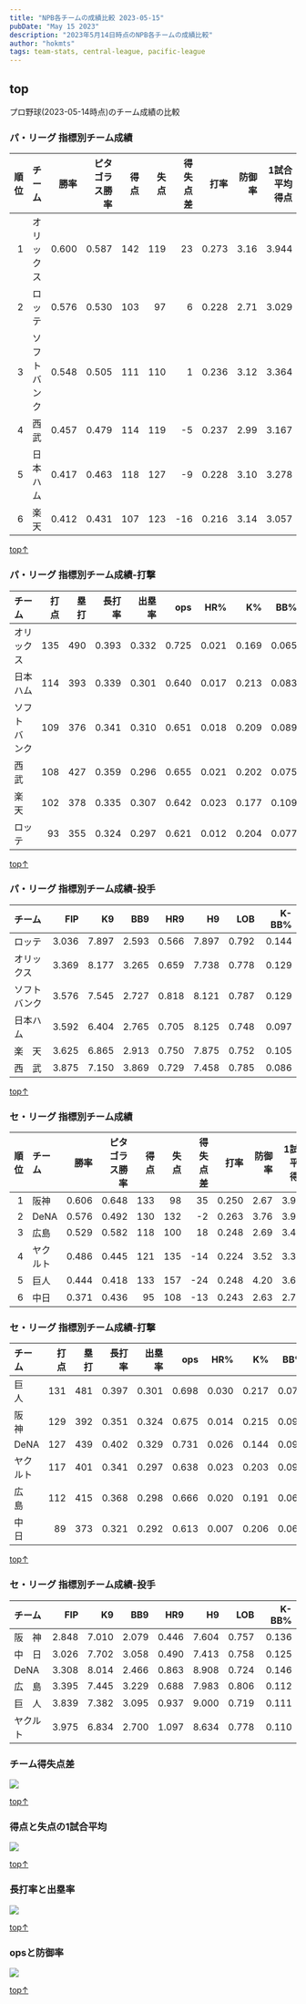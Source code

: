 ```yaml
---
title: "NPB各チームの成績比較 2023-05-15"
pubDate: "May 15 2023"
description: "2023年5月14日時点のNPB各チームの成績比較"
author: "hokmts"
tags: team-stats, central-league, pacific-league
---
```


## top

プロ野球(2023-05-14時点)のチーム成績の比較

### パ・リーグ 指標別チーム成績

<table>
<colgroup>
<col style="width: 5%" />
<col style="width: 13%" />
<col style="width: 6%" />
<col style="width: 15%" />
<col style="width: 5%" />
<col style="width: 5%" />
<col style="width: 9%" />
<col style="width: 6%" />
<col style="width: 7%" />
<col style="width: 14%" />
<col style="width: 14%" />
</colgroup>
<thead>
<tr class="header">
<th style="text-align: right;">順位</th>
<th style="text-align: left;">チーム</th>
<th style="text-align: right;">勝率</th>
<th style="text-align: right;">ピタゴラス勝率</th>
<th style="text-align: right;">得点</th>
<th style="text-align: right;">失点</th>
<th style="text-align: right;">得失点差</th>
<th style="text-align: right;">打率</th>
<th style="text-align: right;">防御率</th>
<th style="text-align: right;">1試合平均得点</th>
<th style="text-align: right;">1試合平均失点</th>
</tr>
</thead>
<tbody>
<tr class="odd">
<td style="text-align: right;">1</td>
<td style="text-align: left;">オリックス</td>
<td style="text-align: right;">0.600</td>
<td style="text-align: right;">0.587</td>
<td style="text-align: right;">142</td>
<td style="text-align: right;">119</td>
<td style="text-align: right;">23</td>
<td style="text-align: right;">0.273</td>
<td style="text-align: right;">3.16</td>
<td style="text-align: right;">3.944</td>
<td style="text-align: right;">3.306</td>
</tr>
<tr class="even">
<td style="text-align: right;">2</td>
<td style="text-align: left;">ロッテ</td>
<td style="text-align: right;">0.576</td>
<td style="text-align: right;">0.530</td>
<td style="text-align: right;">103</td>
<td style="text-align: right;">97</td>
<td style="text-align: right;">6</td>
<td style="text-align: right;">0.228</td>
<td style="text-align: right;">2.71</td>
<td style="text-align: right;">3.029</td>
<td style="text-align: right;">2.853</td>
</tr>
<tr class="odd">
<td style="text-align: right;">3</td>
<td style="text-align: left;">ソフトバンク</td>
<td style="text-align: right;">0.548</td>
<td style="text-align: right;">0.505</td>
<td style="text-align: right;">111</td>
<td style="text-align: right;">110</td>
<td style="text-align: right;">1</td>
<td style="text-align: right;">0.236</td>
<td style="text-align: right;">3.12</td>
<td style="text-align: right;">3.364</td>
<td style="text-align: right;">3.333</td>
</tr>
<tr class="even">
<td style="text-align: right;">4</td>
<td style="text-align: left;">西武</td>
<td style="text-align: right;">0.457</td>
<td style="text-align: right;">0.479</td>
<td style="text-align: right;">114</td>
<td style="text-align: right;">119</td>
<td style="text-align: right;">-5</td>
<td style="text-align: right;">0.237</td>
<td style="text-align: right;">2.99</td>
<td style="text-align: right;">3.167</td>
<td style="text-align: right;">3.306</td>
</tr>
<tr class="odd">
<td style="text-align: right;">5</td>
<td style="text-align: left;">日本ハム</td>
<td style="text-align: right;">0.417</td>
<td style="text-align: right;">0.463</td>
<td style="text-align: right;">118</td>
<td style="text-align: right;">127</td>
<td style="text-align: right;">-9</td>
<td style="text-align: right;">0.228</td>
<td style="text-align: right;">3.10</td>
<td style="text-align: right;">3.278</td>
<td style="text-align: right;">3.528</td>
</tr>
<tr class="even">
<td style="text-align: right;">6</td>
<td style="text-align: left;">楽天</td>
<td style="text-align: right;">0.412</td>
<td style="text-align: right;">0.431</td>
<td style="text-align: right;">107</td>
<td style="text-align: right;">123</td>
<td style="text-align: right;">-16</td>
<td style="text-align: right;">0.216</td>
<td style="text-align: right;">3.14</td>
<td style="text-align: right;">3.057</td>
<td style="text-align: right;">3.514</td>
</tr>
</tbody>
</table>

[top↑](#top)

### パ・リーグ 指標別チーム成績-打撃

<table>
<thead>
<tr class="header">
<th style="text-align: left;">チーム</th>
<th style="text-align: right;">打点</th>
<th style="text-align: right;">塁打</th>
<th style="text-align: right;">長打率</th>
<th style="text-align: right;">出塁率</th>
<th style="text-align: right;">ops</th>
<th style="text-align: right;">HR%</th>
<th style="text-align: right;">K%</th>
<th style="text-align: right;">BB%</th>
</tr>
</thead>
<tbody>
<tr class="odd">
<td style="text-align: left;">オリックス</td>
<td style="text-align: right;">135</td>
<td style="text-align: right;">490</td>
<td style="text-align: right;">0.393</td>
<td style="text-align: right;">0.332</td>
<td style="text-align: right;">0.725</td>
<td style="text-align: right;">0.021</td>
<td style="text-align: right;">0.169</td>
<td style="text-align: right;">0.065</td>
</tr>
<tr class="even">
<td style="text-align: left;">日本ハム</td>
<td style="text-align: right;">114</td>
<td style="text-align: right;">393</td>
<td style="text-align: right;">0.339</td>
<td style="text-align: right;">0.301</td>
<td style="text-align: right;">0.640</td>
<td style="text-align: right;">0.017</td>
<td style="text-align: right;">0.213</td>
<td style="text-align: right;">0.083</td>
</tr>
<tr class="odd">
<td style="text-align: left;">ソフトバンク</td>
<td style="text-align: right;">109</td>
<td style="text-align: right;">376</td>
<td style="text-align: right;">0.341</td>
<td style="text-align: right;">0.310</td>
<td style="text-align: right;">0.651</td>
<td style="text-align: right;">0.018</td>
<td style="text-align: right;">0.209</td>
<td style="text-align: right;">0.089</td>
</tr>
<tr class="even">
<td style="text-align: left;">西　武</td>
<td style="text-align: right;">108</td>
<td style="text-align: right;">427</td>
<td style="text-align: right;">0.359</td>
<td style="text-align: right;">0.296</td>
<td style="text-align: right;">0.655</td>
<td style="text-align: right;">0.021</td>
<td style="text-align: right;">0.202</td>
<td style="text-align: right;">0.075</td>
</tr>
<tr class="odd">
<td style="text-align: left;">楽　天</td>
<td style="text-align: right;">102</td>
<td style="text-align: right;">378</td>
<td style="text-align: right;">0.335</td>
<td style="text-align: right;">0.307</td>
<td style="text-align: right;">0.642</td>
<td style="text-align: right;">0.023</td>
<td style="text-align: right;">0.177</td>
<td style="text-align: right;">0.109</td>
</tr>
<tr class="even">
<td style="text-align: left;">ロッテ</td>
<td style="text-align: right;">93</td>
<td style="text-align: right;">355</td>
<td style="text-align: right;">0.324</td>
<td style="text-align: right;">0.297</td>
<td style="text-align: right;">0.621</td>
<td style="text-align: right;">0.012</td>
<td style="text-align: right;">0.204</td>
<td style="text-align: right;">0.077</td>
</tr>
</tbody>
</table>

[top↑](#top)

### パ・リーグ 指標別チーム成績-投手

<table>
<thead>
<tr class="header">
<th style="text-align: left;">チーム</th>
<th style="text-align: right;">FIP</th>
<th style="text-align: right;">K9</th>
<th style="text-align: right;">BB9</th>
<th style="text-align: right;">HR9</th>
<th style="text-align: right;">H9</th>
<th style="text-align: right;">LOB</th>
<th style="text-align: right;">K-BB%</th>
</tr>
</thead>
<tbody>
<tr class="odd">
<td style="text-align: left;">ロッテ</td>
<td style="text-align: right;">3.036</td>
<td style="text-align: right;">7.897</td>
<td style="text-align: right;">2.593</td>
<td style="text-align: right;">0.566</td>
<td style="text-align: right;">7.897</td>
<td style="text-align: right;">0.792</td>
<td style="text-align: right;">0.144</td>
</tr>
<tr class="even">
<td style="text-align: left;">オリックス</td>
<td style="text-align: right;">3.369</td>
<td style="text-align: right;">8.177</td>
<td style="text-align: right;">3.265</td>
<td style="text-align: right;">0.659</td>
<td style="text-align: right;">7.738</td>
<td style="text-align: right;">0.778</td>
<td style="text-align: right;">0.129</td>
</tr>
<tr class="odd">
<td style="text-align: left;">ソフトバンク</td>
<td style="text-align: right;">3.576</td>
<td style="text-align: right;">7.545</td>
<td style="text-align: right;">2.727</td>
<td style="text-align: right;">0.818</td>
<td style="text-align: right;">8.121</td>
<td style="text-align: right;">0.787</td>
<td style="text-align: right;">0.129</td>
</tr>
<tr class="even">
<td style="text-align: left;">日本ハム</td>
<td style="text-align: right;">3.592</td>
<td style="text-align: right;">6.404</td>
<td style="text-align: right;">2.765</td>
<td style="text-align: right;">0.705</td>
<td style="text-align: right;">8.125</td>
<td style="text-align: right;">0.748</td>
<td style="text-align: right;">0.097</td>
</tr>
<tr class="odd">
<td style="text-align: left;">楽　天</td>
<td style="text-align: right;">3.625</td>
<td style="text-align: right;">6.865</td>
<td style="text-align: right;">2.913</td>
<td style="text-align: right;">0.750</td>
<td style="text-align: right;">7.875</td>
<td style="text-align: right;">0.752</td>
<td style="text-align: right;">0.105</td>
</tr>
<tr class="even">
<td style="text-align: left;">西　武</td>
<td style="text-align: right;">3.875</td>
<td style="text-align: right;">7.150</td>
<td style="text-align: right;">3.869</td>
<td style="text-align: right;">0.729</td>
<td style="text-align: right;">7.458</td>
<td style="text-align: right;">0.785</td>
<td style="text-align: right;">0.086</td>
</tr>
</tbody>
</table>

[top↑](#top)

### セ・リーグ 指標別チーム成績

<table>
<colgroup>
<col style="width: 5%" />
<col style="width: 9%" />
<col style="width: 6%" />
<col style="width: 15%" />
<col style="width: 5%" />
<col style="width: 5%" />
<col style="width: 9%" />
<col style="width: 6%" />
<col style="width: 7%" />
<col style="width: 14%" />
<col style="width: 14%" />
</colgroup>
<thead>
<tr class="header">
<th style="text-align: right;">順位</th>
<th style="text-align: left;">チーム</th>
<th style="text-align: right;">勝率</th>
<th style="text-align: right;">ピタゴラス勝率</th>
<th style="text-align: right;">得点</th>
<th style="text-align: right;">失点</th>
<th style="text-align: right;">得失点差</th>
<th style="text-align: right;">打率</th>
<th style="text-align: right;">防御率</th>
<th style="text-align: right;">1試合平均得点</th>
<th style="text-align: right;">1試合平均失点</th>
</tr>
</thead>
<tbody>
<tr class="odd">
<td style="text-align: right;">1</td>
<td style="text-align: left;">阪神</td>
<td style="text-align: right;">0.606</td>
<td style="text-align: right;">0.648</td>
<td style="text-align: right;">133</td>
<td style="text-align: right;">98</td>
<td style="text-align: right;">35</td>
<td style="text-align: right;">0.250</td>
<td style="text-align: right;">2.67</td>
<td style="text-align: right;">3.912</td>
<td style="text-align: right;">2.882</td>
</tr>
<tr class="even">
<td style="text-align: right;">2</td>
<td style="text-align: left;">DeNA</td>
<td style="text-align: right;">0.576</td>
<td style="text-align: right;">0.492</td>
<td style="text-align: right;">130</td>
<td style="text-align: right;">132</td>
<td style="text-align: right;">-2</td>
<td style="text-align: right;">0.263</td>
<td style="text-align: right;">3.76</td>
<td style="text-align: right;">3.939</td>
<td style="text-align: right;">4.000</td>
</tr>
<tr class="odd">
<td style="text-align: right;">3</td>
<td style="text-align: left;">広島</td>
<td style="text-align: right;">0.529</td>
<td style="text-align: right;">0.582</td>
<td style="text-align: right;">118</td>
<td style="text-align: right;">100</td>
<td style="text-align: right;">18</td>
<td style="text-align: right;">0.248</td>
<td style="text-align: right;">2.69</td>
<td style="text-align: right;">3.471</td>
<td style="text-align: right;">2.941</td>
</tr>
<tr class="even">
<td style="text-align: right;">4</td>
<td style="text-align: left;">ヤクルト</td>
<td style="text-align: right;">0.486</td>
<td style="text-align: right;">0.445</td>
<td style="text-align: right;">121</td>
<td style="text-align: right;">135</td>
<td style="text-align: right;">-14</td>
<td style="text-align: right;">0.224</td>
<td style="text-align: right;">3.52</td>
<td style="text-align: right;">3.361</td>
<td style="text-align: right;">3.750</td>
</tr>
<tr class="odd">
<td style="text-align: right;">5</td>
<td style="text-align: left;">巨人</td>
<td style="text-align: right;">0.444</td>
<td style="text-align: right;">0.418</td>
<td style="text-align: right;">133</td>
<td style="text-align: right;">157</td>
<td style="text-align: right;">-24</td>
<td style="text-align: right;">0.248</td>
<td style="text-align: right;">4.20</td>
<td style="text-align: right;">3.694</td>
<td style="text-align: right;">4.361</td>
</tr>
<tr class="even">
<td style="text-align: right;">6</td>
<td style="text-align: left;">中日</td>
<td style="text-align: right;">0.371</td>
<td style="text-align: right;">0.436</td>
<td style="text-align: right;">95</td>
<td style="text-align: right;">108</td>
<td style="text-align: right;">-13</td>
<td style="text-align: right;">0.243</td>
<td style="text-align: right;">2.63</td>
<td style="text-align: right;">2.714</td>
<td style="text-align: right;">3.086</td>
</tr>
</tbody>
</table>

### セ・リーグ 指標別チーム成績-打撃

<table>
<thead>
<tr class="header">
<th style="text-align: left;">チーム</th>
<th style="text-align: right;">打点</th>
<th style="text-align: right;">塁打</th>
<th style="text-align: right;">長打率</th>
<th style="text-align: right;">出塁率</th>
<th style="text-align: right;">ops</th>
<th style="text-align: right;">HR%</th>
<th style="text-align: right;">K%</th>
<th style="text-align: right;">BB%</th>
</tr>
</thead>
<tbody>
<tr class="odd">
<td style="text-align: left;">巨　人</td>
<td style="text-align: right;">131</td>
<td style="text-align: right;">481</td>
<td style="text-align: right;">0.397</td>
<td style="text-align: right;">0.301</td>
<td style="text-align: right;">0.698</td>
<td style="text-align: right;">0.030</td>
<td style="text-align: right;">0.217</td>
<td style="text-align: right;">0.072</td>
</tr>
<tr class="even">
<td style="text-align: left;">阪　神</td>
<td style="text-align: right;">129</td>
<td style="text-align: right;">392</td>
<td style="text-align: right;">0.351</td>
<td style="text-align: right;">0.324</td>
<td style="text-align: right;">0.675</td>
<td style="text-align: right;">0.014</td>
<td style="text-align: right;">0.215</td>
<td style="text-align: right;">0.098</td>
</tr>
<tr class="odd">
<td style="text-align: left;">DeNA</td>
<td style="text-align: right;">127</td>
<td style="text-align: right;">439</td>
<td style="text-align: right;">0.402</td>
<td style="text-align: right;">0.329</td>
<td style="text-align: right;">0.731</td>
<td style="text-align: right;">0.026</td>
<td style="text-align: right;">0.144</td>
<td style="text-align: right;">0.090</td>
</tr>
<tr class="even">
<td style="text-align: left;">ヤクルト</td>
<td style="text-align: right;">117</td>
<td style="text-align: right;">401</td>
<td style="text-align: right;">0.341</td>
<td style="text-align: right;">0.297</td>
<td style="text-align: right;">0.638</td>
<td style="text-align: right;">0.023</td>
<td style="text-align: right;">0.203</td>
<td style="text-align: right;">0.090</td>
</tr>
<tr class="odd">
<td style="text-align: left;">広　島</td>
<td style="text-align: right;">112</td>
<td style="text-align: right;">415</td>
<td style="text-align: right;">0.368</td>
<td style="text-align: right;">0.298</td>
<td style="text-align: right;">0.666</td>
<td style="text-align: right;">0.020</td>
<td style="text-align: right;">0.191</td>
<td style="text-align: right;">0.067</td>
</tr>
<tr class="even">
<td style="text-align: left;">中　日</td>
<td style="text-align: right;">89</td>
<td style="text-align: right;">373</td>
<td style="text-align: right;">0.321</td>
<td style="text-align: right;">0.292</td>
<td style="text-align: right;">0.613</td>
<td style="text-align: right;">0.007</td>
<td style="text-align: right;">0.206</td>
<td style="text-align: right;">0.060</td>
</tr>
</tbody>
</table>

[top↑](#top)

### セ・リーグ 指標別チーム成績-投手

<table>
<thead>
<tr class="header">
<th style="text-align: left;">チーム</th>
<th style="text-align: right;">FIP</th>
<th style="text-align: right;">K9</th>
<th style="text-align: right;">BB9</th>
<th style="text-align: right;">HR9</th>
<th style="text-align: right;">H9</th>
<th style="text-align: right;">LOB</th>
<th style="text-align: right;">K-BB%</th>
</tr>
</thead>
<tbody>
<tr class="odd">
<td style="text-align: left;">阪　神</td>
<td style="text-align: right;">2.848</td>
<td style="text-align: right;">7.010</td>
<td style="text-align: right;">2.079</td>
<td style="text-align: right;">0.446</td>
<td style="text-align: right;">7.604</td>
<td style="text-align: right;">0.757</td>
<td style="text-align: right;">0.136</td>
</tr>
<tr class="even">
<td style="text-align: left;">中　日</td>
<td style="text-align: right;">3.026</td>
<td style="text-align: right;">7.702</td>
<td style="text-align: right;">3.058</td>
<td style="text-align: right;">0.490</td>
<td style="text-align: right;">7.413</td>
<td style="text-align: right;">0.758</td>
<td style="text-align: right;">0.125</td>
</tr>
<tr class="odd">
<td style="text-align: left;">DeNA</td>
<td style="text-align: right;">3.308</td>
<td style="text-align: right;">8.014</td>
<td style="text-align: right;">2.466</td>
<td style="text-align: right;">0.863</td>
<td style="text-align: right;">8.908</td>
<td style="text-align: right;">0.724</td>
<td style="text-align: right;">0.146</td>
</tr>
<tr class="even">
<td style="text-align: left;">広　島</td>
<td style="text-align: right;">3.395</td>
<td style="text-align: right;">7.445</td>
<td style="text-align: right;">3.229</td>
<td style="text-align: right;">0.688</td>
<td style="text-align: right;">7.983</td>
<td style="text-align: right;">0.806</td>
<td style="text-align: right;">0.112</td>
</tr>
<tr class="odd">
<td style="text-align: left;">巨　人</td>
<td style="text-align: right;">3.839</td>
<td style="text-align: right;">7.382</td>
<td style="text-align: right;">3.095</td>
<td style="text-align: right;">0.937</td>
<td style="text-align: right;">9.000</td>
<td style="text-align: right;">0.719</td>
<td style="text-align: right;">0.111</td>
</tr>
<tr class="even">
<td style="text-align: left;">ヤクルト</td>
<td style="text-align: right;">3.975</td>
<td style="text-align: right;">6.834</td>
<td style="text-align: right;">2.700</td>
<td style="text-align: right;">1.097</td>
<td style="text-align: right;">8.634</td>
<td style="text-align: right;">0.778</td>
<td style="text-align: right;">0.110</td>
</tr>
</tbody>
</table>

### チーム得失点差

<img src="/2023team0514_files/figure-markdown_strict/2023_Team_Stats7-1.png" style="display: block; margin: auto;" />

[top↑](#top)

### 得点と失点の1試合平均

<img src="/2023team0514_files/figure-markdown_strict/2023_Team_Stats8-1.png" style="display: block; margin: auto;" />

[top↑](#top)

### 長打率と出塁率

<img src="/2023team0514_files/figure-markdown_strict/2023_Team_Stats9-1.png" style="display: block; margin: auto;" />

[top↑](#top)

### opsと防御率

<img src="/2023team0514_files/figure-markdown_strict/2023_Team_Stats10-1.png" style="display: block; margin: auto;" />

[top↑](#top)
